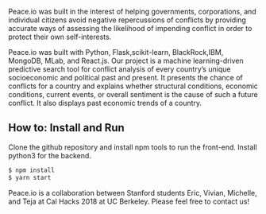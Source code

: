 Peace.io was built in the interest of helping governments, corporations, and individual citizens avoid negative repercussions of conflicts by providing accurate ways of assessing the likelihood of impending conflict in order to protect their own self-interests.

Peace.io was built with Python, Flask,scikit-learn, BlackRock,IBM, MongoDB, MLab, and React.js.
Our project is a machine learning-driven predictive search tool for conflict analysis of every country’s unique socioeconomic and political past and present. It presents the chance of conflicts for a country and explains whether structural conditions, economic conditions, current events, or overall sentiment is the cause of such a future conflict. It also displays past economic trends of a country. 

## How to: Install and Run

Clone the github repository and install npm tools to run the front-end. Install python3 for the backend.
```bash
$ npm install
$ yarn start
```
Peace.io is a collaboration between Stanford students Eric, Vivian, Michelle, and Teja at Cal Hacks 2018 at UC Berkeley. Please feel free to contact us! 
